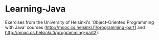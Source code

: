Learning-Java
=============

Exercises from the University of Helsinki's 'Object-Oriented Programming with Java' courses (http://mooc.cs.helsinki.fi/programming-part1 and http://mooc.cs.helsinki.fi/programming-part2).
